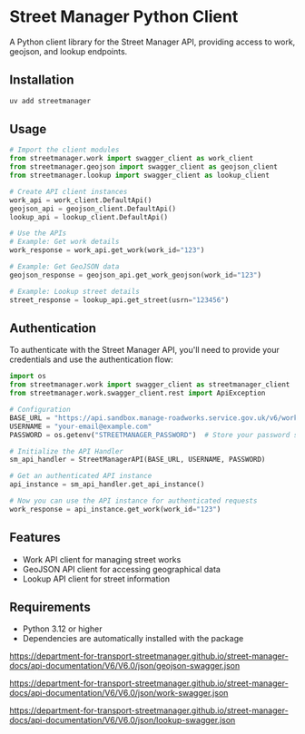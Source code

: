 # Street Manager Python Client

A Python client library for the Street Manager API, providing access to work, geojson, and lookup endpoints.

## Installation

```bash
uv add streetmanager
```

## Usage

```python
# Import the client modules
from streetmanager.work import swagger_client as work_client
from streetmanager.geojson import swagger_client as geojson_client
from streetmanager.lookup import swagger_client as lookup_client

# Create API client instances
work_api = work_client.DefaultApi()
geojson_api = geojson_client.DefaultApi()
lookup_api = lookup_client.DefaultApi()

# Use the APIs
# Example: Get work details
work_response = work_api.get_work(work_id="123")

# Example: Get GeoJSON data
geojson_response = geojson_api.get_work_geojson(work_id="123")

# Example: Lookup street details
street_response = lookup_api.get_street(usrn="123456")
```

## Authentication

To authenticate with the Street Manager API, you'll need to provide your credentials and use the authentication flow:

```python
import os
from streetmanager.work import swagger_client as streetmanager_client
from streetmanager.work.swagger_client.rest import ApiException

# Configuration
BASE_URL = "https://api.sandbox.manage-roadworks.service.gov.uk/v6/work"
USERNAME = "your-email@example.com"
PASSWORD = os.getenv("STREETMANAGER_PASSWORD")  # Store your password securely in environment variables

# Initialize the API Handler
sm_api_handler = StreetManagerAPI(BASE_URL, USERNAME, PASSWORD)

# Get an authenticated API instance
api_instance = sm_api_handler.get_api_instance()

# Now you can use the API instance for authenticated requests
work_response = api_instance.get_work(work_id="123")
```

## Features

- Work API client for managing street works
- GeoJSON API client for accessing geographical data
- Lookup API client for street information

## Requirements

- Python 3.12 or higher
- Dependencies are automatically installed with the package

<https://department-for-transport-streetmanager.github.io/street-manager-docs/api-documentation/V6/V6.0/json/geojson-swagger.json>

<https://department-for-transport-streetmanager.github.io/street-manager-docs/api-documentation/V6/V6.0/json/work-swagger.json>

<https://department-for-transport-streetmanager.github.io/street-manager-docs/api-documentation/V6/V6.0/json/lookup-swagger.json>
